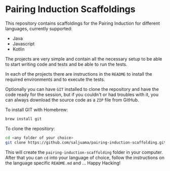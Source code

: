# Pairing Induction Scaffoldings

This repository contains scaffoldings for the Pairing Induction for different
languages, currently supported:

 - Java
 - Javascript
 - Kotlin

 The projects are very simple and contain all the necessary setup to be able
 to start writing code and tests and be able to run the tests.

 In each of the projects there are instructions in the `README` to install the
 required environments and to execute the tests.

Optionally you can have `GIT` installed to clone the repository and have the code ready for the session, but if you couldn't or had troubles with it, you can always download the source code as a `ZIP` file from GitHub.

To install GIT with Homebrew:

```bash
brew install git
```

To clone the repository:

```bash
cd <any folder of your choice>
git clone https://github.com/saljuama/pairing-induction-scaffolding.git
```

This will create the `pairing-induction-scaffolding` folder in your computer.
After that you can `cd` into your language of choice, follow the instructions on the language specific `README.md` and ... Happy Hacking!

